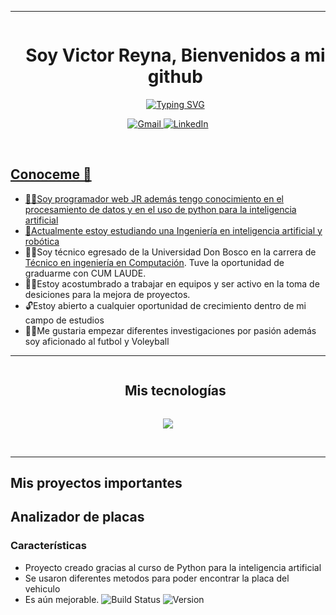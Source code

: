 <hr>
<div id="user-content-toc"> 
  <ul align="center">
    <summary><h1 style="display: inline-block">Soy Victor Reyna, Bienvenidos a mi github</h1></summary>
    <a href="https://git.io/typing-svg" align='center'><img src="https://readme-typing-svg.demolab.com?font=Fira+Code&duration=4000&pause=1000&color=68F71D&background=EBFF1B00&random=true&width=600&height=60&lines=Programador+e+investigador+JR;Amante+de+PHP%2C+JAVA%2C+Python%2C+C%23;Estudiante+en+inteligencia+artificial+y+rob%C3%B3tica+" alt="Typing SVG" />
  </ul>
      
<p align="center">
<a href="mailto:veduardo239@gmail.com"><img img src="https://img.shields.io/badge/gmail-%23EA4335.svg?style=plastic&logo=gmail&logoColor=white" alt="Gmail"/>
<a href="https://www.linkedin.com/in/victor-reyna-168a78290/"><img src="https://img.shields.io/badge/linkedin-%230A66C2.svg?style=plastic&logo=linkedin&logoColor=white" alt="LinkedIn"/>
</p>
</div>

</hr>
</br>
<h2>Conoceme 🧐</h2>

- 👨‍💻Soy programador web JR además tengo conocimiento en el procesamiento de datos y en el uso de python para la inteligencia artificial 
- 🤖Actualmente estoy estudiando una <a href="https://carreras.ufg.edu.sv/carrera/ingenieria-en-inteligencia-artificial-y-robotica/">Ingeniería en inteligencia artificial y robótica</a> 
- 👨‍🎓Soy técnico egresado de la Universidad Don Bosco en la carrera de <a href="https://www.udb.edu.sv/udb/carreras/carrera/tecnico_en_ingenieria_en_computacion" target="_blank">Técnico en ingeniería en Computación</a>. Tuve la oportunidad de graduarme con CUM LAUDE. 
- 👨‍🦱Estoy acostumbrado a trabajar en equipos y ser activo en la toma de desiciones para la mejora de proyectos.
- 🔓Estoy abierto a cualquier oportunidad de crecimiento dentro de mi campo de estudios
- 👨‍⚕️Me gustaria empezar diferentes investigaciones por pasión además soy aficionado al futbol y Voleyball
<hr>

<div id="user-content-toc">
  <ul align="center">
    <summary><h2 style="display: inline-block">Mis tecnologías</h2></summary>
  </ul>
</div>

 <p align="center">
  <a href="https://skillicons.dev">
    <img src="https://skillicons.dev/icons?i=figma,git,css,html,js,java,php,mysql,py,react,ubuntu,cs,laravel" />
  </a>
</p>
<br>
<hr>

<h2>Mis proyectos importantes</h2>

## Analizador de placas
### Características
- Proyecto creado gracias al curso de Python para la inteligencia artificial
- Se usaron diferentes metodos para poder encontrar la placa del vehiculo
- Es aún mejorable. 
![Build Status](https://img.shields.io/badge/build-passing-brightgreen)
![Version](https://img.shields.io/badge/version-1.0.0-blue)


